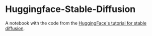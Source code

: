 # Huggingface-Stable-Diffusion
A notebook with the code from the [HuggingFace's tutorial for stable diffusion](https://huggingface.co/docs/diffusers/stable_diffusion).
